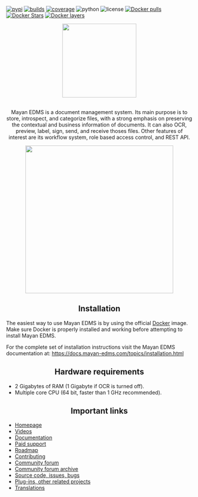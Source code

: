 [![pypi][pypi]][pypi-url]
[![builds][builds]][builds-url]
[![coverage][cover]][cover-url]
![python][python]
![license][license]
[![Docker pulls](https://img.shields.io/docker/pulls/mayanedms/mayanedms.svg?maxAge=3600)](https://hub.docker.com/r/mayanedms/mayanedms/)
[![Docker Stars](https://img.shields.io/docker/stars/mayanedms/mayanedms.svg?maxAge=3600)](https://hub.docker.com/r/mayanedms/mayanedms/)
[![Docker layers](https://images.microbadger.com/badges/image/mayanedms/mayanedms.svg)](https://microbadger.com/images/mayanedms/mayanedms)

[pypi]: http://img.shields.io/pypi/v/mayan-edms.svg
[pypi-url]: http://badge.fury.io/py/mayan-edms

[builds]: https://gitlab.com/mayan-edms/mayan-edms/badges/master/build.svg
[builds-url]: https://gitlab.com/mayan-edms/mayan-edms/pipelines

[cover]: https://codecov.io/gitlab/mayan-edms/mayan-edms/coverage.svg?branch=master
[cover-url]: https://codecov.io/gitlab/mayan-edms/mayan-edms?branch=master

[python]: https://img.shields.io/pypi/pyversions/mayan-edms.svg
[python-url]: https://img.shields.io/pypi/l/mayan-edms.svg?style=flat

[license]: https://img.shields.io/pypi/l/mayan-edms.svg?style=flat
[license-url]: https://img.shields.io/pypi/l/mayan-edms.svg?style=flat


<div align="center">
  <a href="http://www.mayan-edms.com">
    <img width="200" heigth="200" src="https://gitlab.com/mayan-edms/mayan-edms/raw/master/docs/_static/mayan_logo.png">
  </a>
  <br>
  <br>
  <p>
    Mayan EDMS is a document management system. Its main purpose is to store,
    introspect, and categorize files, with a strong emphasis on preserving the
    contextual and business information of documents. It can also OCR, preview,
    label, sign, send, and receive thoses files. Other features of interest
    are its workflow system, role based access control, and REST API.
  <p>

<p align="center">
    <img width="400" src="https://gitlab.com/mayan-edms/mayan-edms/raw/master/docs/_static/overview.gif">
</p>

</div>

<h2 align="center">Installation</h2>

The easiest way to use Mayan EDMS is by using the official
[Docker](https://www.docker.com/) image. Make sure Docker is properly installed
and working before attempting to install Mayan EDMS.

For the complete set of installation instructions visit the Mayan EDMS documentation
at: https://docs.mayan-edms.com/topics/installation.html

<h2 align="center">Hardware requirements</h2>

- 2 Gigabytes of RAM (1 Gigabyte if OCR is turned off).
- Multiple core CPU (64 bit, faster than 1 GHz recommended).

<h2 align="center">Important links</h2>


- [Homepage](http://www.mayan-edms.com)
- [Videos](https://www.youtube.com/channel/UCJOOXHP1MJ9lVA7d8ZTlHPw)
- [Documentation](https://docs.mayan-edms.com)
- [Paid support](http://www.mayan-edms.com/providers/)
- [Roadmap](https://gitlab.com/mayan-edms/mayan-edms/wikis/roadmap)
- [Contributing](https://gitlab.com/mayan-edms/mayan-edms/blob/master/CONTRIBUTING.md)
- [Community forum](https://groups.google.com/forum/#!forum/mayan-edms)
- [Community forum archive](http://mayan-edms.1003.x6.nabble.com/)
- [Source code, issues, bugs](https://gitlab.com/mayan-edms/mayan-edms)
- [Plug-ins, other related projects](https://gitlab.com/mayan-edms/)
- [Translations](https://www.transifex.com/rosarior/mayan-edms/)

